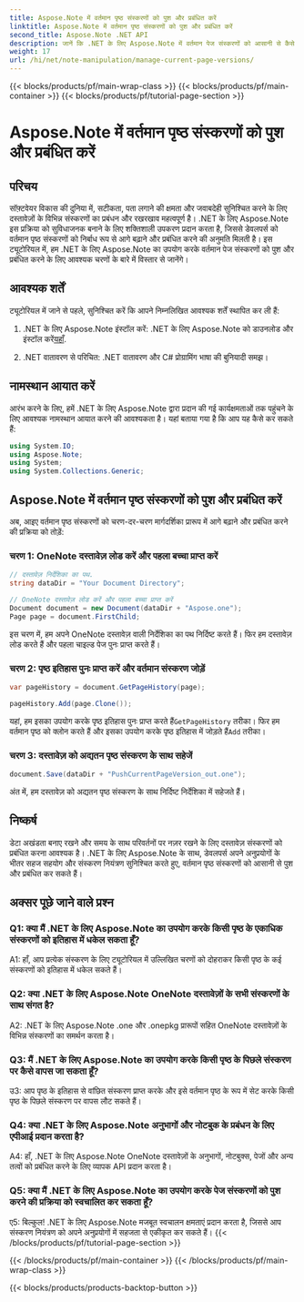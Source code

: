 ```yaml
---
title: Aspose.Note में वर्तमान पृष्ठ संस्करणों को पुश और प्रबंधित करें
linktitle: Aspose.Note में वर्तमान पृष्ठ संस्करणों को पुश और प्रबंधित करें
second_title: Aspose.Note .NET API
description: जानें कि .NET के लिए Aspose.Note में वर्तमान पेज संस्करणों को आसानी से कैसे पुश और प्रबंधित किया जाए। दस्तावेज़ संस्करण नियंत्रण और सहयोग में सुधार करें।
weight: 17
url: /hi/net/note-manipulation/manage-current-page-versions/
---
```


{{< blocks/products/pf/main-wrap-class >}}
{{< blocks/products/pf/main-container >}}
{{< blocks/products/pf/tutorial-page-section >}}

# Aspose.Note में वर्तमान पृष्ठ संस्करणों को पुश और प्रबंधित करें

## परिचय

सॉफ़्टवेयर विकास की दुनिया में, सटीकता, पता लगाने की क्षमता और जवाबदेही सुनिश्चित करने के लिए दस्तावेज़ों के विभिन्न संस्करणों का प्रबंधन और रखरखाव महत्वपूर्ण है। .NET के लिए Aspose.Note इस प्रक्रिया को सुविधाजनक बनाने के लिए शक्तिशाली उपकरण प्रदान करता है, जिससे डेवलपर्स को वर्तमान पृष्ठ संस्करणों को निर्बाध रूप से आगे बढ़ाने और प्रबंधित करने की अनुमति मिलती है। इस ट्यूटोरियल में, हम .NET के लिए Aspose.Note का उपयोग करके वर्तमान पेज संस्करणों को पुश और प्रबंधित करने के लिए आवश्यक चरणों के बारे में विस्तार से जानेंगे।

## आवश्यक शर्तें

ट्यूटोरियल में जाने से पहले, सुनिश्चित करें कि आपने निम्नलिखित आवश्यक शर्तें स्थापित कर ली हैं:

1. .NET के लिए Aspose.Note इंस्टॉल करें: .NET के लिए Aspose.Note को डाउनलोड और इंस्टॉल करें[यहाँ](https://releases.aspose.com/note/net/).

2. .NET वातावरण से परिचित: .NET वातावरण और C# प्रोग्रामिंग भाषा की बुनियादी समझ।

## नामस्थान आयात करें

आरंभ करने के लिए, हमें .NET के लिए Aspose.Note द्वारा प्रदान की गई कार्यक्षमताओं तक पहुंचने के लिए आवश्यक नामस्थान आयात करने की आवश्यकता है। यहां बताया गया है कि आप यह कैसे कर सकते हैं:

```csharp
using System.IO;
using Aspose.Note;
using System;
using System.Collections.Generic;
```

## Aspose.Note में वर्तमान पृष्ठ संस्करणों को पुश और प्रबंधित करें

अब, आइए वर्तमान पृष्ठ संस्करणों को चरण-दर-चरण मार्गदर्शिका प्रारूप में आगे बढ़ाने और प्रबंधित करने की प्रक्रिया को तोड़ें:

### चरण 1: OneNote दस्तावेज़ लोड करें और पहला बच्चा प्राप्त करें

```csharp
// दस्तावेज़ निर्देशिका का पथ.
string dataDir = "Your Document Directory";

// OneNote दस्तावेज़ लोड करें और पहला बच्चा प्राप्त करें
Document document = new Document(dataDir + "Aspose.one");
Page page = document.FirstChild;
```

इस चरण में, हम अपने OneNote दस्तावेज़ वाली निर्देशिका का पथ निर्दिष्ट करते हैं। फिर हम दस्तावेज़ लोड करते हैं और पहला चाइल्ड पेज पुनः प्राप्त करते हैं।

### चरण 2: पृष्ठ इतिहास पुनः प्राप्त करें और वर्तमान संस्करण जोड़ें

```csharp
var pageHistory = document.GetPageHistory(page);

pageHistory.Add(page.Clone());
```

 यहां, हम इसका उपयोग करके पृष्ठ इतिहास पुनः प्राप्त करते हैं`GetPageHistory` तरीका। फिर हम वर्तमान पृष्ठ को क्लोन करते हैं और इसका उपयोग करके पृष्ठ इतिहास में जोड़ते हैं`Add` तरीका।

### चरण 3: दस्तावेज़ को अद्यतन पृष्ठ संस्करण के साथ सहेजें

```csharp
document.Save(dataDir + "PushCurrentPageVersion_out.one");
```

अंत में, हम दस्तावेज़ को अद्यतन पृष्ठ संस्करण के साथ निर्दिष्ट निर्देशिका में सहेजते हैं।

## निष्कर्ष

डेटा अखंडता बनाए रखने और समय के साथ परिवर्तनों पर नज़र रखने के लिए दस्तावेज़ संस्करणों को प्रबंधित करना आवश्यक है। .NET के लिए Aspose.Note के साथ, डेवलपर्स अपने अनुप्रयोगों के भीतर सहज सहयोग और संस्करण नियंत्रण सुनिश्चित करते हुए, वर्तमान पृष्ठ संस्करणों को आसानी से पुश और प्रबंधित कर सकते हैं।

## अक्सर पूछे जाने वाले प्रश्न

### Q1: क्या मैं .NET के लिए Aspose.Note का उपयोग करके किसी पृष्ठ के एकाधिक संस्करणों को इतिहास में धकेल सकता हूँ?

A1: हाँ, आप प्रत्येक संस्करण के लिए ट्यूटोरियल में उल्लिखित चरणों को दोहराकर किसी पृष्ठ के कई संस्करणों को इतिहास में धकेल सकते हैं।

### Q2: क्या .NET के लिए Aspose.Note OneNote दस्तावेज़ों के सभी संस्करणों के साथ संगत है?

A2: .NET के लिए Aspose.Note .one और .onepkg प्रारूपों सहित OneNote दस्तावेज़ों के विभिन्न संस्करणों का समर्थन करता है।

### Q3: मैं .NET के लिए Aspose.Note का उपयोग करके किसी पृष्ठ के पिछले संस्करण पर कैसे वापस जा सकता हूँ?

उ3: आप पृष्ठ के इतिहास से वांछित संस्करण प्राप्त करके और इसे वर्तमान पृष्ठ के रूप में सेट करके किसी पृष्ठ के पिछले संस्करण पर वापस लौट सकते हैं।

### Q4: क्या .NET के लिए Aspose.Note अनुभागों और नोटबुक के प्रबंधन के लिए एपीआई प्रदान करता है?

A4: हाँ, .NET के लिए Aspose.Note OneNote दस्तावेज़ों के अनुभागों, नोटबुक्स, पेजों और अन्य तत्वों को प्रबंधित करने के लिए व्यापक API प्रदान करता है।

### Q5: क्या मैं .NET के लिए Aspose.Note का उपयोग करके पेज संस्करणों को पुश करने की प्रक्रिया को स्वचालित कर सकता हूँ?

ए5: बिल्कुल! .NET के लिए Aspose.Note मजबूत स्वचालन क्षमताएं प्रदान करता है, जिससे आप संस्करण नियंत्रण को अपने अनुप्रयोगों में सहजता से एकीकृत कर सकते हैं।
{{< /blocks/products/pf/tutorial-page-section >}}

{{< /blocks/products/pf/main-container >}}
{{< /blocks/products/pf/main-wrap-class >}}

{{< blocks/products/products-backtop-button >}}
